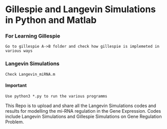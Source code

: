 # Gillespie and Langevin Simulations in Python and Matlab
### For Learning Gillespie
	Go to gillespie A->B folder and check how gillespie is implemeted in various ways
### Langevin Simulations
	Check Langevin_miRNA.m
#### Important
	Use python3 *.py to run the various programms
This Repo is to upload and share all the Langevin Simulations codes and results for modelling the mi-RNA regulation in the Gene Expression. Codes include Langevin Simulations and Gillespie Simulations on Gene Regulation Problem.
